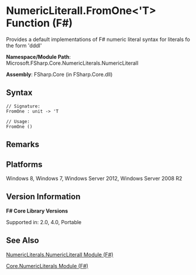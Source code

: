 # NumericLiteralI.FromOne<'T> Function (F#)

Provides a default implementations of F# numeric literal syntax for literals fo the form 'dddI'

**Namespace/Module Path**: Microsoft.FSharp.Core.NumericLiterals.NumericLiteralI

**Assembly**: FSharp.Core (in FSharp.Core.dll)


## Syntax

```
// Signature:
FromOne : unit -> 'T

// Usage:
FromOne ()
```

## Remarks

## Platforms
Windows 8, Windows 7, Windows Server 2012, Windows Server 2008 R2


## Version Information
**F# Core Library Versions**

Supported in: 2.0, 4.0, Portable




## See Also
[NumericLiterals.NumericLiteralI Module &#40;F&#35;&#41;](NumericLiterals.NumericLiteralI+Module+%28FSharp%29.md)

[Core.NumericLiterals Module &#40;F&#35;&#41;](Core.NumericLiterals+Module+%28FSharp%29.md)


